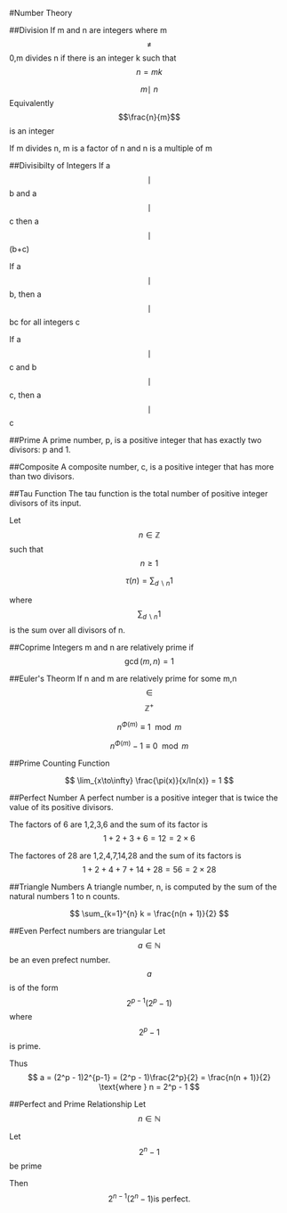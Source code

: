 #Number Theory

##Division
If m and n are integers where m $$\not =$$ 0,m divides n if there is an integer k such that $$n = mk $$

$$ m \mid\ n$$ Equivalently $$\frac{n}{m}$$ is an integer

If m divides n, m is a factor of n and n is a multiple of m 


##Divisibilty of Integers
If a $$\mid$$ b and a $$\mid$$ c then a $$\mid$$ (b+c)

If a $$\mid$$ b, then a $$\mid$$ bc for all integers c

If a $$\mid$$ c and b $$\mid$$ c, then a $$\mid$$ c

##Prime
A prime number, p, is a positive integer that has exactly two divisors: p and 1.

##Composite
A composite number, c, is a positive integer that has more than two divisors.

##Tau Function
The tau function is the total number of positive integer divisors of its input.

Let $$n \in \mathbb{Z}$$ such that $$n \geq 1$$

$$
\tau(n) = \sum_{d\backslash{n}}1
$$

where $$\sum_{d\backslash{n}}1$$ is the sum over all divisors of n.

##Coprime
Integers m and n are relatively prime if 
$$
\gcd (m,n) = 1
$$

##Euler's Theorm
If n and m are relatively prime for some m,n $$\in$$ $$\mathbb{Z}^+$$

$$
n^{\Phi(m)}\equiv 1\mod{m}
$$

$$
n^{\Phi(m)} - 1\equiv 0\mod{m}
$$

##Prime Counting Function

$$
\lim_{x\to\infty} \frac{\pi(x)}{x/ln(x)} = 1
$$

##Perfect Number
A perfect number is a positive integer that is twice the value of its positive divisors.

The factors of 6 are 1,2,3,6 and the sum of its factor is
$$1 + 2 + 3 + 6 = 12 = 2 \times 6$$

The factores of 28 are 1,2,4,7,14,28 and the sum of its factors is
$$1 + 2 + 4 + 7 + 14 + 28 = 56 = 2 \times 28$$

##Triangle Numbers
A triangle number, n, is computed by the sum of the natural numbers 1 to n counts. 

$$
\sum_{k=1}^{n} k = \frac{n(n + 1)}{2}
$$

##Even Perfect numbers are triangular
Let $$a \in \mathbb{N} $$ be an even prefect number.
$$a$$ is of the form $$2^{p-1}(2^p - 1)$$ where $$2^p - 1$$ is prime.

Thus 
$$
a = (2^p - 1)2^{p-1}
  = (2^p - 1)\frac{2^p}{2}
  = \frac{n(n + 1)}{2} \text{where } n = 2^p - 1
$$
  
##Perfect and Prime Relationship
Let 
$$n \in \mathbb{N}$$

Let $$2^n - 1$$ be prime

Then $$2^{n - 1}(2^n -1) \text{is perfect.}$$ 